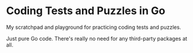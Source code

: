 # Coding Tests and Puzzles in Go

My scratchpad and playground for practicing coding tests and puzzles. 

Just pure Go code. There's really no need for any third-party packages at all.
